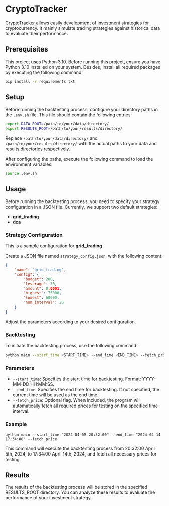 # CryptoTracker
CryptoTracker allows easily development of investment strategies for cryptocurrency. It mainly simulate trading strategies against historical data to evaluate their performance.

## Prerequisites

This project uses Python 3.10. Before running this project, ensure you have Python 3.10 installed on your system. Besides, install all required packages by executing the following command:

```bash
pip install -r requirements.txt
```

## Setup

Before running the backtesting process,  configure your directory paths in the `.env.sh` file. This file should contain the following entries:

```bash
export DATA_ROOT=/path/to/your/data/directory/
export RESULTS_ROOT=/path/to/your/results/directory/
```

Replace `/path/to/your/data/directory/` and `/path/to/your/results/directory/` with the actual paths to your data and results directories respectively.

After configuring the paths, execute the following command to load the environment variables:

```bash
source .env.sh
```

## Usage

Before running the backtesting process, you need to specify your strategy configuration in a JSON file. Currently, we support two default strategies:

- **grid_trading**
- **dca**

### Strategy Configuration

This is a sample configuration for **grid_trading**

Create a JSON file named `strategy_config.json`, with the following content:

```json
{
    "name": "grid_trading",
    "config": {
        "budget": 200,
        "leverage": 30,
        "amount": 0.0001,
        "highest": 75000,
        "lowest": 60000,
        "num_interval": 20
    }
}
```

Adjust the parameters according to your desired configuration.

### Backtesting

To initiate the backtesting process, use the following command:

```bash
python main --start_time <START_TIME> --end_time <END_TIME> --fetch_price
```

### Parameters

- `--start_time`: Specifies the start time for backtesting. Format: YYYY-MM-DD HH:MM:SS.
- `--end_time`: Specifies the end time for backtesting. If not specified, the current time will be used as the end time.
- `--fetch_price`: Optional flag. When included, the program will automatically fetch all required prices for testing on the specified time interval.

### Example

```
python main --start_time "2024-04-05 20:32:00" --end_time "2024-04-14 17:34:00" --fetch_price
```

This command will execute the backtesting process from 20:32:00 April 5th, 2024, to 17:34:00 April 14th, 2024, and fetch all necessary prices for testing.

## Results
The results of the backtesting process will be stored in the specified RESULTS_ROOT directory. You can analyze these results to evaluate the performance of your investment strategy.
